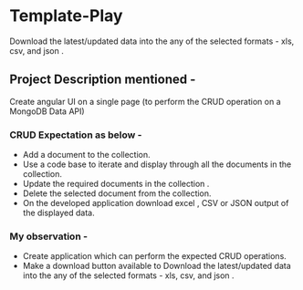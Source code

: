 # Template-Play
Download the latest/updated data into the any of the selected formats - xls, csv, and json .

## Project Description mentioned -
Create angular UI on a single page (to perform the CRUD operation on a MongoDB Data API)

### CRUD Expectation as below - 

* Add a document to the collection.
* Use a code base to iterate and display through all the documents in the collection.
* Update the required documents in the collection .
* Delete the selected document from the collection.
* On the developed application download excel , CSV or JSON output of the displayed data.
### My observation -

* Create application which can perform the expected CRUD operations.
* Make a download button available to Download the latest/updated data into the any of the selected formats - xls, csv, and json .